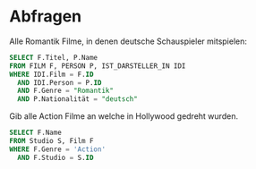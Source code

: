 # Abfragen

Alle Romantik Filme, in denen deutsche Schauspieler mitspielen:
```sql
SELECT F.Titel, P.Name
FROM FILM F, PERSON P, IST_DARSTELLER_IN IDI
WHERE IDI.Film = F.ID
  AND IDI.Person = P.ID
  AND F.Genre = "Romantik"
  AND P.Nationalität = "deutsch"
```

Gib alle Action Filme an welche in Hollywood gedreht wurden.
```sql
SELECT F.Name
FROM Studio S, Film F
WHERE F.Genre = 'Action' 
  AND F.Studio = S.ID
```
